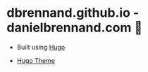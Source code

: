 # dbrennand.github.io - danielbrennand.com 🤖

* Built using [Hugo](https://gohugo.io/)

* [Hugo Theme](https://github.com/adityatelange/hugo-PaperMod)
